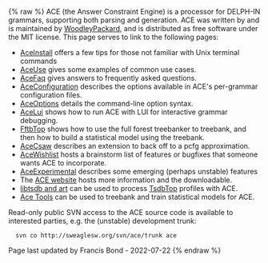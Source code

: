 {% raw %}
ACE (the Answer Constraint Engine) is a processor for DELPH-IN grammars,
supporting both parsing and generation. ACE was written by and is
maintained by [WoodleyPackard](/WoodleyPackard), and is distributed as
free software under the MIT license. This page serves to link to the
following pages:

- [AceInstall](../AceInstall) offers a few tips for those not familiar
with Unix terminal commands
- [AceUse](../AceUse) gives some examples of common use cases.
- [AceFaq](../AceFaq) gives answers to frequently asked questions.
- [AceConfiguration](../AceConfiguration) describes the options available
in ACE's per-grammar configuration files.
- [AceOptions](../AceOptions) details the command-line option syntax.
- [AceLui](../AceLui) shows how to run ACE with LUI for interactive
grammar debugging.
- [FftbTop](../FftbTop) shows how to use the full forest treebanker
to treebank, and then how to build a statistical model using the
treebank.
- [AceCsaw](../AceCsaw) describes an extension to back off to a pcfg
approximation.
- [AceWishlist](../AceWishlist) hosts a brainstorm list of features or
bugfixes that someone wants ACE to incorporate.
- [AceExperimental](../AceExperimental) describes some emerging (perhaps
unstable) features
- The [ACE website](http://sweaglesw.org/linguistics/ace/) hosts more
information and the downloadable.
- [libtsdb and art](http://sweaglesw.org/linguistics/libtsdb/) can be
used to process [TsdbTop](../TsdbTop) profiles with ACE.
- [Ace Tools](http://sweaglesw.org/linguistics/acetools/) can be
used to treebank and train statistical models for ACE.

Read-only public SVN access to the ACE source code is available to
interested parties, e.g. the (unstable) development trunk:

      svn co http://sweaglesw.org/svn/ace/trunk ace

Page last updated by Francis Bond - 2022-07-22
{% endraw %}